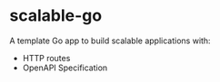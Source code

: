 # scalable-go

A template Go app to build scalable applications with:

- HTTP routes
- OpenAPI Specification
